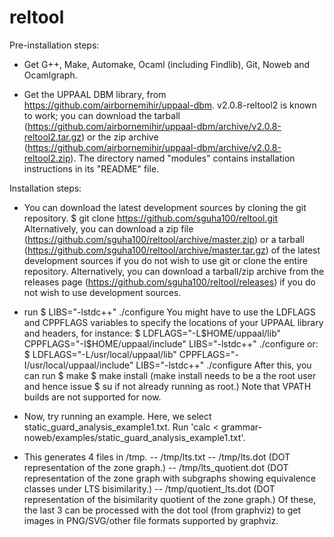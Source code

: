 reltool
===============

Pre-installation steps:

- Get G++, Make, Automake, Ocaml (including Findlib), Git, Noweb and Ocamlgraph.

- Get the UPPAAL DBM library, from
  https://github.com/airbornemihir/uppaal-dbm. v2.0.8-reltool2 is
  known to work; you can download the tarball
  (https://github.com/airbornemihir/uppaal-dbm/archive/v2.0.8-reltool2.tar.gz)
  or the zip archive
  (https://github.com/airbornemihir/uppaal-dbm/archive/v2.0.8-reltool2.zip). The
  directory named "modules" contains installation instructions in its
  "README" file.

Installation steps:

- You can download the latest development sources by cloning the git
  repository.
$ git clone https://github.com/sguha100/reltool.git
  Alternatively, you can download a zip file
  (https://github.com/sguha100/reltool/archive/master.zip)
  or a tarball
  (https://github.com/sguha100/reltool/archive/master.tar.gz)
  of the latest development sources if you do not wish to use git or
  clone the entire repository.
  Alternatively, you can download a tarball/zip archive from the
  releases page
  (https://github.com/sguha100/reltool/releases) if you
  do not wish to use development sources.
- run
$ LIBS="-lstdc++" ./configure
  You might have to use the LDFLAGS and CPPFLAGS variables to specify
  the locations of your UPPAAL library and headers, for instance:
$ LDFLAGS="-L$HOME/uppaal/lib" CPPFLAGS="-I$HOME/uppaal/include" LIBS="-lstdc++" ./configure
  or:
$ LDFLAGS="-L/usr/local/uppaal/lib" CPPFLAGS="-I/usr/local/uppaal/include" LIBS="-lstdc++" ./configure
  After this, you can run
$ make
$ make install (make install needs to be a the root user and hence issue $ su if not already running as root.)
  Note that VPATH builds are not supported for now.

- Now, try running an example. Here, we select static_guard_analysis_example1.txt. Run 'calc < grammar-noweb/examples/static_guard_analysis_example1.txt'.

- This generates 4 files in /tmp.
-- /tmp/lts.txt
-- /tmp/lts.dot (DOT representation of the zone graph.)
-- /tmp/lts_quotient.dot (DOT representation of the zone graph with subgraphs showing equivalence classes under LTS bisimilarity.)
-- /tmp/quotient_lts.dot (DOT representation of the bisimilarity quotient of the zone graph.)
  Of these, the last 3 can be processed with the dot tool (from graphviz) to get images in PNG/SVG/other file formats supported by graphviz.
